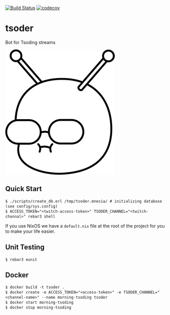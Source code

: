 [![Build Status](https://travis-ci.org/tsoding/tsoder.svg?branch=master)](https://travis-ci.org/tsoding/tsoder)
[![codecov](https://codecov.io/gh/tsoding/tsoder/branch/master/graph/badge.svg)](https://codecov.io/gh/tsoding/tsoder)

# tsoder

Bot for Tsoding streams

![tsoder](https://raw.githubusercontent.com/tsoding/tsoder-brand/master/images/logo.png)

## Quick Start

```console
$ ./scripts/create_db.erl /tmp/tsoder.mnesia/ # initializing database (see config/sys.config)
$ ACCESS_TOKEN="<twitch-access-token>" TSODER_CHANNEL="<twitch-channal>" rebar3 shell
```

If you use NixOS we have a `default.nix` file at the root of the project for you to make your life easier.

## Unit Testing

```console
$ rebar3 eunit
```

## Docker

```console
$ docker build -t tsoder .
$ docker create -e ACCESS_TOKEN="<access-token>" -e TSODER_CHANNEL="<channel-name>" --name morning-tsoding tsoder
$ docker start morning-tsoding
$ docker stop morning-tsoding
```
